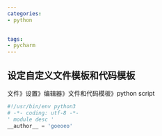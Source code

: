 ```yaml
---
categories:
- python

 
tags:
- pycharm
---
```


## 设定自定义文件模板和代码模板
文件》设置》编辑器》文件和代码模板》python script 
```py
#!/usr/bin/env python3
# -*- coding: utf-8 -*-
' module desc '
__author__ = 'goeoeo'
```
